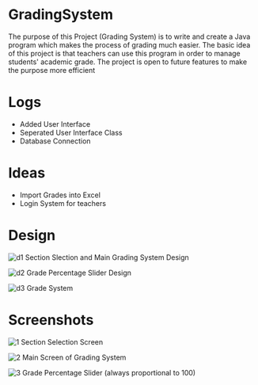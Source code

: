 # GradingSystem
The purpose of this Project (Grading System) is to write and create a Java program which makes the process of grading much easier. 
The basic idea of this project is that teachers can use this program in order to manage students' academic grade. 
The project is open to future features to make the purpose more efficient

# Logs
 * Added User Interface
 * Seperated User Interface Class
 * Database Connection

# Ideas
 * Import Grades into Excel
 * Login System for teachers
 

# Design
![d1](https://user-images.githubusercontent.com/66121532/112418319-33309500-8d64-11eb-8efe-90c3fd4f4059.png)
Section Slection and Main Grading System Design

![d2](https://user-images.githubusercontent.com/66121532/112418322-3461c200-8d64-11eb-8946-07a1d885489d.png)
Grade Percentage Slider Design

![d3](https://user-images.githubusercontent.com/66121532/112418325-34fa5880-8d64-11eb-980f-1c74f8e916b2.png)
Grade System

# Screenshots
![1](https://user-images.githubusercontent.com/66121532/112416191-28740100-8d60-11eb-8269-49ccc23a156f.png)
Section Selection Screen 

![2](https://user-images.githubusercontent.com/66121532/112416281-56594580-8d60-11eb-95fc-45dc6a569a42.png)
Main Screen of Grading System 

![3](https://user-images.githubusercontent.com/66121532/112416284-578a7280-8d60-11eb-9b45-421e66c2be78.png)
Grade Percentage Slider (always proportional to 100) 
